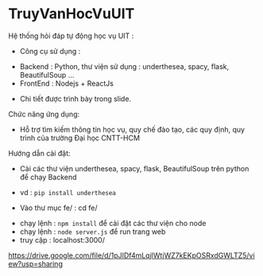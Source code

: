 # TruyVanHocVuUIT

Hệ thống hỏi đáp tự động học vụ UIT :
- Công cụ sử dụng :
 + Backend : Python, thư viện sử dụng : underthesea, spacy, flask, BeautifulSoup ...
 + FrontEnd : Nodejs + ReactJs

- Chi tiết được trình bày trong slide.
 
Chức năng ứng dụng:
- Hỗ trợ tìm kiếm thông tin học vụ, quy chế đào tạo, các quy định, quy trình của trường Đại học CNTT-HCM

Hướng dẫn cài đặt:
- Cài các thư viện underthesea, spacy, flask, BeautifulSoup trên python để chạy Backend
 + vd : `pip install underthesea`
- Vào thư mục fe/ : cd fe/
 + chạy lệnh : `npm install` để cài đặt các thư viện cho node 
 + chạy lệnh : `node server.js` để  run trang web
 + truy cập : localhost:3000/  
 
https://drive.google.com/file/d/1pJIDf4mLqjlWtjWZ7kEKpOSRxdGWLTZ5/view?usp=sharing
